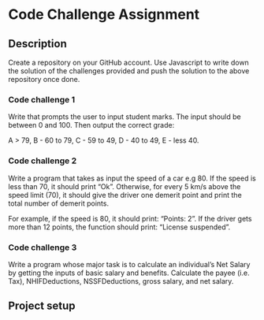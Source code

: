 # Code Challenge Assignment
## Description<br>
Create a repository on your GitHub account. Use Javascript to write down the solution of the challenges provided and push the solution to the above repository once done.<br>

### Code challenge 1<br>
Write that prompts the user to input student marks. The input should be between 0 and 100. Then output the correct grade: <br>

A > 79, B - 60 to 79, C -  59 to 49, D - 40 to 49, E - less 40.<br>

### Code challenge 2<br>
Write a program that takes as input the speed of a car e.g 80. If the speed is less than 70, it should print “Ok”. Otherwise, for every 5 km/s above the speed limit (70), it should give the driver one demerit point and print the total number of demerit points.<br>

For example, if the speed is 80, it should print: “Points: 2”. If the driver gets more than 12 points, the function should print: “License suspended”.<br>

### Code challenge 3<br>
Write a program whose major task is to calculate an individual’s Net Salary by getting the inputs of basic salary and benefits. Calculate the payee (i.e. Tax), NHIFDeductions, NSSFDeductions, gross salary, and net salary. 

## Project setup<br>

